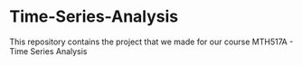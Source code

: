 # Time-Series-Analysis
This repository contains the project that we made for our course MTH517A - Time Series Analysis
